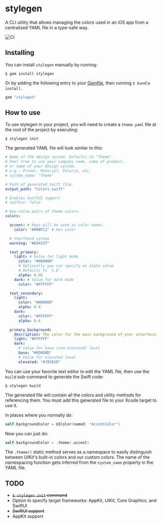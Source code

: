 # stylegen

A CLI utility that allows managing the colors used in an iOS app from a centralized YAML file in a type-safe way.

![CI](https://github.com/raymondjavaxx/stylegen/workflows/CI/badge.svg?branch=master)

## Installing

You can install `stylegen` manually by running:

```shell
$ gem install stylegen
```

Or by adding the following entry to your [Gemfile](https://guides.cocoapods.org/using/a-gemfile.html), then running `$ bundle install`.

```ruby
gem "stylegen"
```

## How to use

To use stylegen in your project, you will need to create a `theme.yaml` file at the root of the project by executing:

```shell
$ stylegen init
```

The generated YAML file will look similar to this:

```yaml
# Name of the design system. Defaults to "Theme".
# Feel free to use your company name, name of product,
# or name of your design system.
# e.g.: Primer, Material, Polaris, etc.
# system_name: "Theme"

# Path of generated Swift file.
output_path: "Colors.swift"

# Enables SwiftUI support
# swiftui: false

# Key-value pairs of theme colors.
colors:

  accent: # Keys will be used as color names.
    color: "#00BFC2" # Hex color

  # Shorthand syntax
  warning: "#ED4337"

  text_primary:
    light: # Value for light mode
      color: "#000000"
      # Optionally you can specify an alpha value.
      # Defaults to `1.0`.
      alpha: 0.95
    dark: # Value for dark mode
      color: "#FFFFFF"

  text_secondary:
    light:
      color: "#000000"
      alpha: 0.4
    dark:
      color: "#FFFFFF"
      alpha: 0.6

  primary_background:
    description: The color for the main background of your interface.
    light: "#FFFFFF"
    dark:
      # Value for base (non-elevated) level
      base: "#0D0D0D"
      # Value for elevated level
      elevated: "#191D1D"
```

You can use your favorite text editor to edit the YAML file, then use the `build` sub-command to generate the Swift code:

```shell
$ stylegen build
```

The generated file will contain all the colors and utility methods for referencing them. You must add this generated
file to your Xcode target to use it.

In places where you normally do:

```swift
self.backgroundColor = UIColor(named: "AccentColor")
```

Now you can just do:

```swift
self.backgroundColor = .theme(.accent)
```

The `.theme()` static method serves as a namespace to easily distinguish between UIKit's built-in colors and our custom
colors. The name of the namespacing function gets inferred from the `system_name` property in the YAML file.

## TODO

* ~~`$ stylegen init` command~~
* Option to specify target frameworks: AppKit, UIKit, Core Graphics, and SwiftUI
* ~~SwiftUI support~~
* AppKit support
